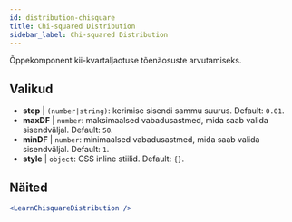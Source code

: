 ```yaml
---
id: distribution-chisquare
title: Chi-squared Distribution
sidebar_label: Chi-squared Distribution
---
```


Õppekomponent kii-kvartaljaotuse tõenäosuste arvutamiseks.

## Valikud

* __step__ | `(number|string)`: kerimise sisendi sammu suurus. Default: `0.01`.
* __maxDF__ | `number`: maksimaalsed vabadusastmed, mida saab valida sisendväljal. Default: `50`.
* __minDF__ | `number`: minimaalsed vabadusastmed, mida saab valida sisendväljal. Default: `1`.
* __style__ | `object`: CSS inline stiilid. Default: `{}`.


## Näited

```jsx live
<LearnChisquareDistribution />
```

